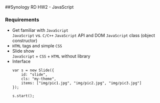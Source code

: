 ##Synology RD HW2 - JavaScript

### Requirements
* Get familiar with ```JavaScript```  
  ```JavaScript``` vs. ```C/C++```
  ```JavaScript``` API and DOM
  ```JavaScript``` class (object constructor)
* ```HTML``` tags and simple ```CSS```  
* Slide show  
  ```JavaScript``` + ```CSS``` + ```HTML``` without library
* Interface  
  ```
  var s = new Slide({
      id: "slide",
	  cls: "my-theme",
	  items: ["img/pic1.jpg", "img/pic2.jpg", "img/pic3.jpg"]
  });

  s.start();
  ```
  
